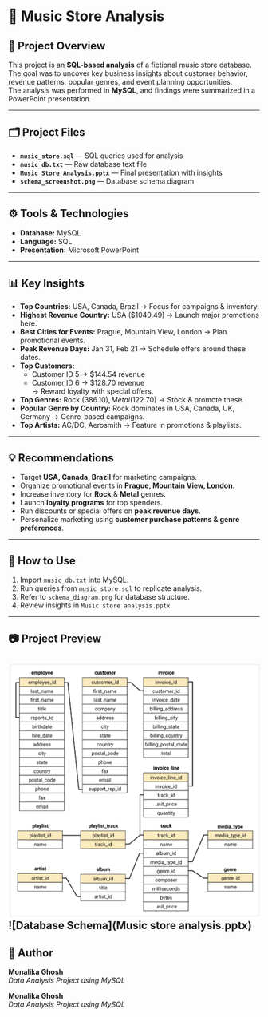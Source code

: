 
# 🎵 Music Store Analysis

## 📌 Project Overview
This project is an **SQL-based analysis** of a fictional music store database.  
The goal was to uncover key business insights about customer behavior, revenue patterns, popular genres, and event planning opportunities.  
The analysis was performed in **MySQL**, and findings were summarized in a PowerPoint presentation.

---

## 🗂 Project Files
- **`music_store.sql`** — SQL queries used for analysis  
- **`music_db.txt`** — Raw database text file  
- **`Music Store Analysis.pptx`** — Final presentation with insights  
- **`schema_screenshot.png`** — Database schema diagram  

---

## ⚙️ Tools & Technologies
- **Database:** MySQL  
- **Language:** SQL  
- **Presentation:** Microsoft PowerPoint  

---

## 📊 Key Insights
- **Top Countries:** USA, Canada, Brazil → Focus for campaigns & inventory.  
- **Highest Revenue Country:** USA ($1040.49) → Launch major promotions here.  
- **Best Cities for Events:** Prague, Mountain View, London → Plan promotional events.  
- **Peak Revenue Days:** Jan 31, Feb 21 → Schedule offers around these dates.  
- **Top Customers:**  
  - Customer ID 5 → $144.54 revenue  
  - Customer ID 6 → $128.70 revenue  
  → Reward loyalty with special offers.  
- **Top Genres:** Rock ($386.10), Metal ($122.70) → Stock & promote these.  
- **Popular Genre by Country:** Rock dominates in USA, Canada, UK, Germany → Genre-based campaigns.  
- **Top Artists:** AC/DC, Aerosmith → Feature in promotions & playlists.  

---

## 💡 Recommendations
- Target **USA, Canada, Brazil** for marketing campaigns.  
- Organize promotional events in **Prague, Mountain View, London**.  
- Increase inventory for **Rock** & **Metal** genres.  
- Launch **loyalty programs** for top spenders.  
- Run discounts or special offers on **peak revenue days**.  
- Personalize marketing using **customer purchase patterns & genre preferences**.  

---

## 📌 How to Use
1. Import `music_db.txt` into MySQL.  
2. Run queries from `music_store.sql` to replicate analysis.  
3. Refer to `schema_diagram.png` for database structure.  
4. Review insights in `Music store analysis.pptx`.  

---

## 📷 Project Preview
![Database Schema](schema_diagram.png)
![Database Schema](Music store analysis.pptx)
---

## 📢 Author
**Monalika Ghosh**  
_Data Analysis Project using MySQL_ 


**Monalika Ghosh**  
_Data Analysis Project using MySQL_  
